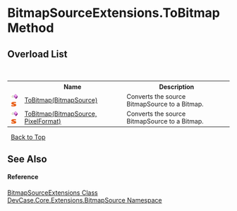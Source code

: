 # BitmapSourceExtensions.ToBitmap Method 
 


## Overload List
&nbsp;<table><tr><th></th><th>Name</th><th>Description</th></tr><tr><td>![Public method](media/pubmethod.gif "Public method")![Static member](media/static.gif "Static member")</td><td><a href="M_DevCase_Core_Extensions_BitmapSource_BitmapSourceExtensions_ToBitmap">ToBitmap(BitmapSource)</a></td><td>
Converts the source BitmapSource to a Bitmap.</td></tr><tr><td>![Public method](media/pubmethod.gif "Public method")![Static member](media/static.gif "Static member")</td><td><a href="M_DevCase_Core_Extensions_BitmapSource_BitmapSourceExtensions_ToBitmap_1">ToBitmap(BitmapSource, PixelFormat)</a></td><td>
Converts the source BitmapSource to a Bitmap.</td></tr></table>&nbsp;
<a href="#bitmapsourceextensions.tobitmap-method">Back to Top</a>

## See Also


#### Reference
<a href="T_DevCase_Core_Extensions_BitmapSource_BitmapSourceExtensions">BitmapSourceExtensions Class</a><br /><a href="N_DevCase_Core_Extensions_BitmapSource">DevCase.Core.Extensions.BitmapSource Namespace</a><br />